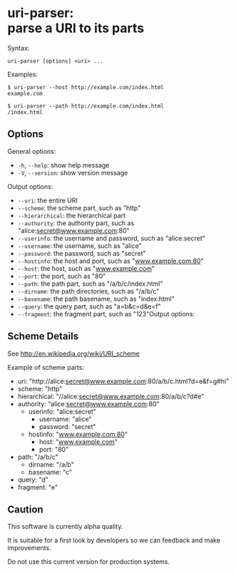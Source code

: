 # uri-parser:<br>parse a URI to its parts

Syntax:

    uri-parser [options] <uri> ...

Examples:

    $ uri-parser --host http://example.com/index.html
    example.com

    $ uri-parser --path http://example.com/index.html
    /index.html

## Options ##

General options:

  * `-h`, `--help`: show help message
  * `-V`, `--version`: show version message

Output options:

  * `--uri`: the entire URI
  * `--scheme`: the scheme part, such as "http"
  * `--hierarchical`: the hierarchical part
  * `--authority`: the authority part, such as "alice:secret@www.example.com:80"
  * `--userinfo`: the username and password, such as "alice:secret"
  * `--username`: the username, such as "alice"
  * `--password`: the password, such as "secret"
  * `--hostinfo`: the host and port, such as "www.example.com:80"
  * `--host`: the host, such as "www.example.com"
  * `--port`: the port, such as "80"
  * `--path`: the path part, such as "/a/b/c/index.html"
  * `--dirname`: the path directories, such as "/a/b/c"
  * `--basename`: the path basename, such as "index.html"
  * `--query`: the query part, such as "a=b&c=d&e=f"
  * `--fragment`: the fragment part, such as "123"Output options:

## Scheme Details ##

See http://en.wikipedia.org/wiki/URI_scheme

Example of scheme parts:

  * uri: "http://alice:secret@www.example.com:80/a/b/c.html?d=e&f=g#hi"
  * scheme: "http"
  * hierarchical: "//alice:secret@www.example.com:80/a/b/c?d#e"
  * authority: "alice:secret@www.example.com:80"
    * userinfo: "alice:secret"
      * username: "alice"
      * password: "secret"
    * hostinfo: "www.example.com:80"
      * host: "www.example.com"
      * port: "80"
  * path: "/a/b/c"
    * dirname: "/a/b"
    * basename: "c"
  * query: "d"
  * fragment: "e"

## Caution ##

This software is currently alpha quality.

It is suitable for a first look by developers so we can feedback and make improvements.

Do not use this current version for production systems.
